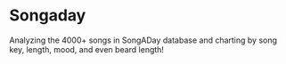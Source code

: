 # Songaday

Analyzing the 4000+ songs in SongADay database and charting by song key, length, mood, and even beard length!
